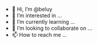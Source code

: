 - 👋 Hi, I’m @beluy
- 👀 I’m interested in ...
- 🌱 I’m currently learning ...
- 💞️ I’m looking to collaborate on ...
- 📫 How to reach me ...

<!---
Helalkan/Helalkan is a ✨ special ✨ repository because its `README.md` (this file) appears on your GitHub profile.
You can click the Preview link to take a look at your changes.
--->
